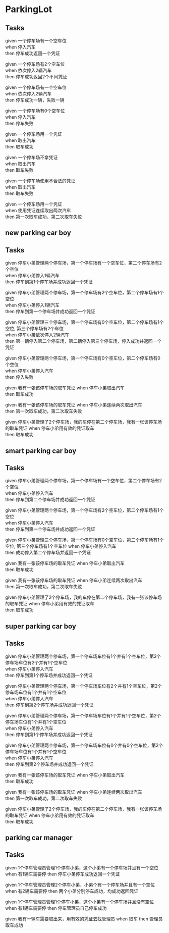 # ParkingLot
## Tasks
given 一个停车场有一个空车位  
when 停入汽车  
then 停车成功返回一个凭证  

given 一个停车场有2个空车位  
when 依次停入2辆汽车  
then 停车成功返回2个不同凭证  

given 一个停车场有一个空车位  
when 依次停入2辆汽车  
then 停车成功一辆，失败一辆  

given 一个停车场有0个空车位  
when 停入汽车  
then 停车失败  

given 一个停车场用一个凭证  
when 取出汽车  
then 取车成功  

given 一个停车场不拿凭证  
when 取出汽车  
then 取车失败  

given 一个停车场使用不合法的凭证  
when 取出汽车  
then 取车失败  

given 一个停车场用一个凭证  
when 使用凭证连续取出两次汽车  
then 第一次取车成功，第二次取车失败    

## new parking car boy  
## Tasks  
given 停车小弟管理两个停车场，第一个停车场有一个空车位，第二个停车场有2个空位  
when 停车小弟停入1辆汽车  
then 停车到第1个停车场并成功返回一个凭证  

given 停车小弟管理两个停车场，第一个停车场有2个空车位，第二个停车场有1个空位  
when 停车小弟停入1辆汽车    
then 停车到第一个停车场并成功返回一个凭证  

given 停车小弟管理三个停车场，第一个停车场有0个空车位，第二个停车场有1个空位, 第三个停车场有2个车位  
when 停车小弟依次停入2辆汽车  
then 第一辆停入第二个停车场，第二辆停入第三个停车场，停入成功并返回一个凭证  

given 停车小弟管理两个停车场，第一个停车场有0个空车位，第二个停车场有0个空位  
when 停车小弟停入汽车  
then 停入失败  

given 我有一张该停车场的取车凭证 
when 停车小弟取出汽车  
then 取车成功

given 我有一张该停车场的取车凭证 
when 停车小弟连续两次取出汽车  
then 第一次取车成功，第二次取车失败  

given 停车小弟管理了2个停车场，我的车停在第二个停车场，我有一张该停车场的取车凭证 
when 停车小弟用有效的凭证取车  
then 取车成功 

## smart parking car boy
## Tasks  
given 停车小弟管理两个停车场，第一个停车场有一个空车位，第二个停车场有2个空位  
when 停车小弟停入汽车  
then 停车到第二个停车场并成功返回一个凭证  

given 停车小弟管理两个停车场，第一个停车场有2个空车位，第二个停车场有1个空位  
when 停车小弟停入汽车    
then 停车到第一个停车场并成功返回一个凭证  

given 停车小弟管理三个停车场，第一个停车场有0个空车位，第二个停车场有1个空位, 第三个停车场有1个空车位
when 停车小弟停入汽车  
then 成功停入第二个停车场并返回一个凭证  

given 我有一张该停车场的取车凭证 
when 停车小弟取出汽车  
then 取车成功

given 我有一张该停车场的取车凭证 
when 停车小弟连续两次取出汽车  
then 第一次取车成功，第二次取车失败  

given 停车小弟管理了2个停车场，我的车停在第二个停车场，我有一张该停车场的取车凭证 
when 停车小弟用有效的凭证取车  
then 取车成功 

## super parking car boy
## Tasks  
given 停车小弟管理两个停车场，第一个停车场车位有1个并有1个空车位，第2个停车场车位有2个并有1个空车位  
when 停车小弟停入汽车  
then 停车到第1个停车场并成功返回一个凭证  

given 停车小弟管理两个停车场，第一个停车场车位有2个并有1个空车位，第2个停车场车位有1个并有1个空车位  
when 停车小弟停入汽车  
then 停车到第2个停车场并成功返回一个凭证  

given 停车小弟管理两个停车场，第一个停车场车位有1个并有1个空车位，第2个停车场车位有1个并有1个空车位  
when 停车小弟停入汽车  
then 停车到第1个停车场并成功返回一个凭证   

given 停车小弟管理两个停车场，第一个停车场车位有0个并有0个空车位，第2个停车场车位有1个并有1个空车位  
when 停车小弟停入汽车  
then 停车到第2个停车场并成功返回一个凭证 

given 我有一张该停车场的取车凭证 
when 停车小弟取出汽车  
then 取车成功

given 我有一张该停车场的取车凭证 
when 停车小弟连续两次取出汽车  
then 第一次取车成功，第二次取车失败  

given 停车小弟管理了2个停车场，我的车停在第二个停车场，我有一张该停车场的取车凭证 
when 停车小弟用有效的凭证取车  
then 取车成功 

## parking car manager
## Tasks
given 1个停车管理员管理1个停车小弟，这个小弟有一个停车场并且有一个空位
when 有1辆车需要停
then 停车小弟停车成功返回一个凭证

given 1个停车管理员管理2个停车小弟，小弟个有一个停车场并且有一个空位
when 有2辆车需要停
then 两个小弟分别停车成功，均成功返回凭证

given 1个停车管理员管理1个停车小弟，这个小弟有一个停车场并且没有空位
when 有1辆车需要停
then 停车管理员自己停车成功

given 我有一辆车需要取出来，用有效的凭证去找管理员
when 取车
then 管理员取车成功
